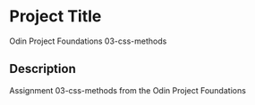 # Project Title
Odin Project Foundations 03-css-methods

## Description
Assignment 03-css-methods from the Odin Project Foundations
